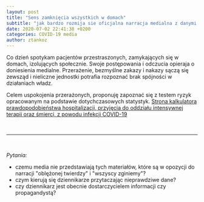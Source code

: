 ```yaml
---
layout: post
title: "Sens zamknięcia wszystkich w domach"
subtitle: "jak bardzo rozmija sie oficjalna narracja medialna z danymi medycznymi"
date: 2020-07-02 22:41:38 +0200
categories: COVID-19 media
author: ztankoz
---
```


Co dzień spotykam pacjentów przestraszonych, zamykających się w domach, izolujących społecznie. Swoje postępowania i odczucia opieraja o doniesienia medialne. Przerażenie, bezmyślne zakazy i nakazy sączą się zewsząd i nieliczne jednostki potrafia rozpoznać brak spójności w działaniach władz.

Celem uspokojenia przerażonych, proponuję zapoznać się z testem ryzyk opracowanym na podstawie dotychczasowych statystyk.
[Strona kalkulatora prawdopodobieństwa hospitalizacji, przyjęcia do oddziału intensywnej terapii oraz śmierci, z powodu infekcji COVID-19](https://profile.covid-age.com/calculator)

<br>
<hr>
<br>

_Pytania:_

- czemu media nie przedstawiają tych materiałów, które są w opozycji do narracji "oblężonej twierdzy" i "wszyscy zginiemy"?
- czym kierują się dziennikarze przytaczając nieprawdziwe dane?
- czy dziennikarz jest obecnie dostarczycielem informacji czy propagandystą?
